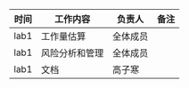 | 时间  | 工作内容                              | 负责人                   | 备注 |
| ----- | ------------------------------------- | ------------------------ | ---- |
| lab1  |  工作量估算                       | 全体成员|      |
| lab1  |  风险分析和管理                       |全体成员 |      |
| lab1  |  文档                      |高子寒 |      |
